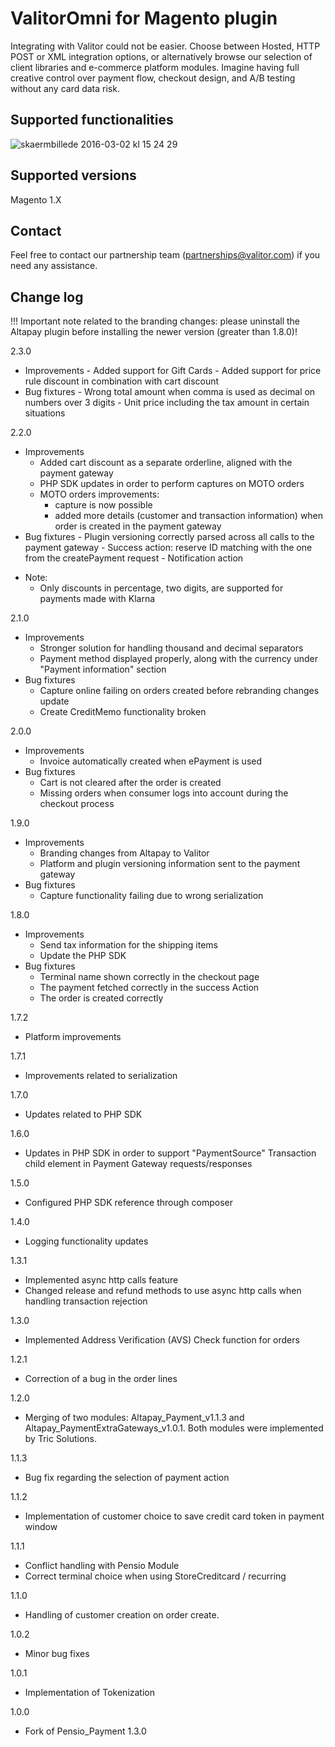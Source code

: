 # ValitorOmni for Magento plugin

Integrating with Valitor could not be easier. Choose between Hosted, HTTP POST or XML integration options, or
alternatively browse our selection of client libraries and e-commerce platform modules. Imagine having full
creative control over payment flow, checkout design, and A/B testing without any card data risk.

## Supported functionalities
![skaermbillede 2016-03-02 kl 15 24 29](https://cloud.githubusercontent.com/assets/17084032/13463104/fbd50f90-e08a-11e5-90c1-60d1ace4216a.png)

## Supported versions
Magento 1.X

## Contact
Feel free to contact our partnership team (partnerships@valitor.com) if you need any assistance.

## Change log

!!! Important note related to the branding changes: please uninstall the Altapay plugin before installing the newer version (greater than 1.8.0)!

2.3.0
- Improvements
        - Added support for Gift Cards
        - Added support for price rule discount in combination with cart discount
- Bug fixtures
		- Wrong total amount when comma is used as decimal on numbers over 3 digits
		- Unit price including the tax amount in certain situations

2.2.0
- Improvements
    - Added cart discount as a separate orderline, aligned with the payment gateway
    - PHP SDK updates in order to perform captures on MOTO orders
    - MOTO orders improvements:
    	- capture is now possible
    	- added more details (customer and transaction information) when order is created in the payment gateway
- Bug fixtures
		- Plugin versioning correctly parsed across all calls to the payment gateway
		- Success action: reserve ID matching with the one from the createPayment request
		- Notification action
* Note:
	- Only discounts in percentage, two digits, are supported for payments made with Klarna

2.1.0
- Improvements
    - Stronger solution for handling thousand and decimal separators
    - Payment method displayed properly, along with the currency under "Payment information" section
- Bug fixtures
    - Capture online failing on orders created before rebranding changes update
    - Create CreditMemo functionality broken

2.0.0
- Improvements
    - Invoice automatically created when ePayment is used
- Bug fixtures
    - Cart is not cleared after the order is created
    - Missing orders when consumer logs into account during the checkout process

1.9.0
- Improvements
    - Branding changes from Altapay to Valitor
    - Platform and plugin versioning information sent to the payment gateway
- Bug fixtures
    - Capture functionality failing due to wrong serialization

1.8.0
- Improvements
    - Send tax information for the shipping items
    - Update the PHP SDK
- Bug fixtures
    - Terminal name shown correctly in the checkout page
    - The payment fetched correctly in the success Action
    - The order is created correctly

1.7.2
- Platform improvements

1.7.1
- Improvements related to serialization

1.7.0
- Updates related to PHP SDK

1.6.0
- Updates in PHP SDK in order to support "PaymentSource" Transaction child element in Payment Gateway requests/responses

1.5.0
- Configured PHP SDK reference through composer

1.4.0
- Logging functionality updates

1.3.1
- Implemented async http calls feature
- Changed release and refund methods to use async http calls when handling transaction rejection

1.3.0
- Implemented Address Verification (AVS) Check function for orders

1.2.1
- Correction of a bug in the order lines

1.2.0
- Merging of two modules: Altapay_Payment_v1.1.3 and Altapay_PaymentExtraGateways_v1.0.1.
Both modules were implemented by Tric Solutions.

1.1.3
- Bug fix regarding the selection of payment action

1.1.2
- Implementation of customer choice to save credit card token in payment window

1.1.1
- Conflict handling with Pensio Module
- Correct terminal choice when using StoreCreditcard / recurring

1.1.0
 - Handling of customer creation on order create.

1.0.2
- Minor bug fixes

1.0.1
 - Implementation of Tokenization

1.0.0
 - Fork of Pensio_Payment 1.3.0